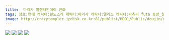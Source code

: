 ```yaml
---
title:  마리사 발렌타인데이 만화
tags: 장르:연애 캐릭터:린노스케 캐릭터:마리사 캐릭터:앨리스 캐릭터:파츄리 futa 동방_웹코믹
image: http://crazytempler.ipdisk.co.kr:81/publist/HDD1/Public/doujin/ghap/5885/001.jpg
---
```

<img src="http://crazytempler.ipdisk.co.kr:81/publist/HDD1/Public/doujin/ghap/5885/001.jpg">
<img src="http://crazytempler.ipdisk.co.kr:81/publist/HDD1/Public/doujin/ghap/5885/002.jpg">
<img src="http://crazytempler.ipdisk.co.kr:81/publist/HDD1/Public/doujin/ghap/5885/003.jpg">
<img src="http://crazytempler.ipdisk.co.kr:81/publist/HDD1/Public/doujin/ghap/5885/004.jpg">
